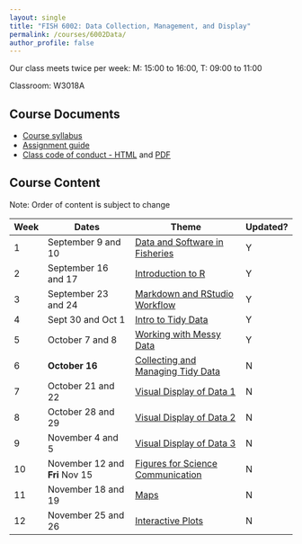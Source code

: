 ```yaml
---
layout: single
title: "FISH 6002: Data Collection, Management, and Display"
permalink: /courses/6002Data/
author_profile: false
---
```


Our class meets twice per week:
M: 15:00 to 16:00, T: 09:00 to 11:00

Classroom: W3018A

## Course Documents 
- [Course syllabus](/courses/6002Data/6002Syllabus/)
- [Assignment guide](/courses/6002Data/6002Assignmentguide/) 
- [Class code of conduct - HTML](/courses/coursesCodeofConduct/) and [PDF](/assets/images/FISHCodeofConduct.pdf)

## Course Content

Note: Order of content is subject to change

| **Week**  | **Dates**  | **Theme**  |  **Updated?** | 
|-----------|------------|-------------|-------|
|1| September 9 and 10  | [Data and Software in Fisheries](/courses/6002Data/6002Week1/)| Y |
|2| September 16 and 17 | [Introduction to R](/courses/6002Data/6002Week2/) | Y |
|3| September 23 and 24 | [Markdown and RStudio Workflow](/courses/6002Data/6002Week3) | Y |
|4| Sept 30 and Oct 1 | [Intro to Tidy Data](/courses/6002Data/6002Week4/) | Y |
|5| October 7 and 8 | [Working with Messy Data](/courses/6002Data/6002Week5) | Y |
|6| **October 16** | [Collecting and Managing Tidy Data](/courses/6002Data/6002Week6) | N |
|7| October 21 and 22 | [Visual Display of Data 1](/courses/6002Data/6002Week7/) | N |
|8| October 28 and 29 | [Visual Display of Data 2](/courses/6002Data/6002Week8/) | N |
|9| November 4 and 5| [Visual Display of Data 3](/courses/6002Data/6002Week9) | N |
|10| November 12 and **Fri** Nov 15| [Figures for Science Communication](/courses/6002Data/6002Week10) | N |
|11| November 18 and 19  | [Maps](/courses/6002Data/6002Week11) | N |
|12| November 25 and 26| [Interactive Plots](/courses/6002Data/6002Week12) | N |


